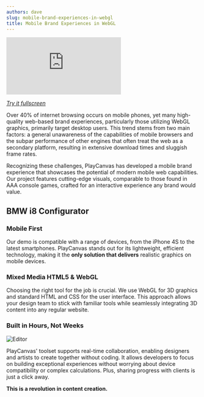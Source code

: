 ```yaml
---
authors: dave
slug: mobile-brand-experiences-in-webgl
title: Mobile Brand Experiences in WebGL
---
```


<div className="iframe-container">
    <iframe loading="lazy" src="https://playcanv.as/p/RqJJ9oU9/" title="360 lookaround camera" webkitallowfullscreen="true" mozallowfullscreen="true" allow="autoplay" allowfullscreen="true" allowvr="" scrolling="no" frameborder="0"></iframe>
</div>

_[Try it fullscreen](https://car.playcanvas.com/)_

Over 40% of internet browsing occurs on mobile phones, yet many high-quality web-based brand experiences, particularly those utilizing WebGL graphics, primarily target desktop users. This trend stems from two main factors: a general unawareness of the capabilities of mobile browsers and the subpar performance of other engines that often treat the web as a secondary platform, resulting in extensive download times and sluggish frame rates.

Recognizing these challenges, PlayCanvas has developed a mobile brand experience that showcases the potential of modern mobile web capabilities. Our project features cutting-edge visuals, comparable to those found in AAA console games, crafted for an interactive experience any brand would value.

## BMW i8 Configurator

### Mobile First

Our demo is compatible with a range of devices, from the iPhone 4S to the latest smartphones. PlayCanvas stands out for its lightweight, efficient technology, making it the **only solution that delivers** realistic graphics on mobile devices.

### Mixed Media HTML5 & WebGL 

Choosing the right tool for the job is crucial. We use WebGL for 3D graphics and standard HTML and CSS for the user interface. This approach allows your design team to stick with familiar tools while seamlessly integrating 3D content into any regular website.

### Built in Hours, Not Weeks

![Editor](/img/Editor-small.png)

PlayCanvas' toolset supports real-time collaboration, enabling designers and artists to create together without coding. It allows developers to focus on building exceptional experiences without worrying about device compatibility or complex calculations. Plus, sharing progress with clients is just a click away.

**This is a revolution in content creation.**
